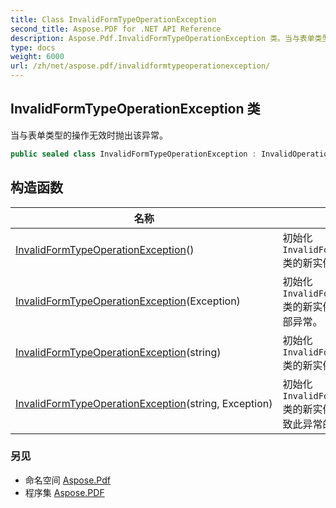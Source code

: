 ```yaml
---
title: Class InvalidFormTypeOperationException
second_title: Aspose.PDF for .NET API Reference
description: Aspose.Pdf.InvalidFormTypeOperationException 类。当与表单类型的操作无效时抛出该异常
type: docs
weight: 6000
url: /zh/net/aspose.pdf/invalidformtypeoperationexception/
---
```

## InvalidFormTypeOperationException 类

当与表单类型的操作无效时抛出该异常。

```csharp
public sealed class InvalidFormTypeOperationException : InvalidOperationException
```

## 构造函数

| 名称 | 描述 |
| --- | --- |
| [InvalidFormTypeOperationException](invalidformtypeoperationexception/#constructor)() | 初始化 `InvalidFormTypeOperationException` 类的新实例。 |
| [InvalidFormTypeOperationException](invalidformtypeoperationexception/#constructor_1)(Exception) | 初始化 `InvalidFormTypeOperationException` 类的新实例，并引用导致此异常的内部异常。 |
| [InvalidFormTypeOperationException](invalidformtypeoperationexception/#constructor_2)(string) | 初始化 `InvalidFormTypeOperationException` 类的新实例。 |
| [InvalidFormTypeOperationException](invalidformtypeoperationexception/#constructor_3)(string, Exception) | 初始化 `InvalidFormTypeOperationException` 类的新实例，指定错误消息并引用导致此异常的内部异常。 |

### 另见

* 命名空间 [Aspose.Pdf](../../aspose.pdf/)
* 程序集 [Aspose.PDF](../../)